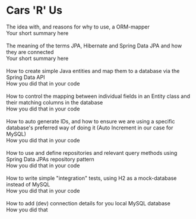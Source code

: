 # Cars 'R' Us
The idea with, and reasons for why to use, a ORM-mapper\
   Your short summary here\
   \
The meaning of the terms JPA, Hibernate and Spring Data JPA and how they are connected\
   Your short summary here\
   \
How to create simple Java entities and map them to a database via the Spring Data API\
   How you did that in your code\
   \
How to control the mapping between individual fields in an Entity class and their matching columns in the database\
   How you did that in your code\
   \
How to auto generate IDs, and how to ensure we are using  a specific database's preferred way of doing it (Auto Increment in our case for  MySQL)\
   How you did that in your code\
   \
How to use and define repositories and relevant query methods using Spring Data JPAs repository pattern\
   How you did that in your code\
   \
How to write simple "integration" tests, using H2 as a mock-database instead of MySQL\
   How you did that in your code\
   \
How to add (dev) connection details for you local MySQL database\
   How you did that
